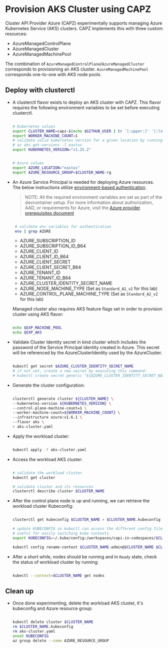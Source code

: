 # Provision AKS Cluster using CAPZ

Cluster API Provider Azure (CAPZ) experimentally supports managing Azure Kubernetes Service (AKS) clusters. CAPZ implements this with three custom resources:

- AzureManagedControlPlane
- AzureManagedCluster
- AzureManagedMachinePool

The combination of `AzureManagedControlPlane`/`AzureManagedCluster` corresponds to provisioning an AKS cluster. `AzureManagedMachinePool` corresponds one-to-one with AKS node pools.

## Deploy with clusterctl

- A clusterctl flavor exists to deploy an AKS cluster with CAPZ. This flavor requires the following environment variables to be set before executing clusterctl.

  ```bash

  # Kubernetes values
  export CLUSTER_NAME=capz-$(echo $GITHUB_USER | tr '[:upper:]' '[:lower:]')-aks
  export WORKER_MACHINE_COUNT=1
  # validate valid kubernetes version for a given location by running
  # az aks get-versions -l eastus
  export KUBERNETES_VERSION="v1.25.2"

  ```

  ```bash

  # Azure values
  export AZURE_LOCATION="eastus"
  export AZURE_RESOURCE_GROUP=$CLUSTER_NAME-rg

  ```

- An Azure Service Principal is needed for deploying Azure resources. The below instructions utilize [environment-based authentication](https://docs.microsoft.com/en-us/go/azure/azure-sdk-go-authorization#use-environment-based-authentication).

  > NOTE: All the required environment variables are set as part of the devcontainer setup. For more information about authorization, AAD, or requirements for Azure, visit the [Azure provider prerequisites document](https://capz.sigs.k8s.io/topics/getting-started.html#prerequisites)

  ```bash

   # validate env variables for authentication
   env | grep AZURE

  ```

  - AZURE_SUBSCRIPTION_ID
  - AZURE_SUBSCRIPTION_ID_B64
  - AZURE_CLIENT_ID
  - AZURE_CLIENT_ID_B64
  - AZURE_CLIENT_SECRET
  - AZURE_CLIENT_SECRET_B64
  - AZURE_TENANT_ID
  - AZURE_TENANT_ID_B64
  - AZURE_CLUSTER_IDENTITY_SECRET_NAME
  - AZURE_NODE_MACHINE_TYPE (Set as `Standard_A2_v2` for this lab)
  - AZURE_CONTROL_PLANE_MACHINE_TYPE (Set as `Standard_A2_v2` for this lab)

  Managed cluster also requires AKS feature flags set in order to provision cluster using AKS flavor:

  ```bash

  echo $EXP_MACHINE_POOL
  echo $EXP_AKS

  ```

- Validate Cluster Identity secret in kind cluster which includes the password of the Service Principal identity created in Azure. This secret will be referenced by the AzureClusterIdentity used by the AzureCluster.

  ```bash

  kubectl get secret $AZURE_CLUSTER_IDENTITY_SECRET_NAME
  # if not set, create a new secret by executing this command:
  # kubectl create secret generic "${AZURE_CLUSTER_IDENTITY_SECRET_NAME}" --from-literal=clientSecret="${AZURE_CLIENT_SECRET}" --namespace "${AZURE_CLUSTER_IDENTITY_SECRET_NAMESPACE}"

  ```

- Generate the cluster configuration:

  ```bash

  clusterctl generate cluster ${CLUSTER_NAME} \
  --kubernetes-version ${KUBERNETES_VERSION} \
  --control-plane-machine-count=1 \
  --worker-machine-count=${WORKER_MACHINE_COUNT} \
  --infrastructure azure:v1.6.1 \
  --flavor aks \
  > aks-cluster.yaml

  ```

- Apply the workload cluster:

  ```bash

  kubectl apply -f aks-cluster.yaml

  ```

- Access the workload AKS cluster:

  ```bash

  # validate the workload cluster
  kubectl get cluster

  # validate cluster and its resources
  clusterctl describe cluster $CLUSTER_NAME

  ```

- After the control plane node is up and running, we can retrieve the workload cluster Kubeconfig:

  ```bash

  clusterctl get kubeconfig $CLUSTER_NAME > $CLUSTER_NAME.kubeconfig

  # update KUBECONFIG so kubectl can access the different config files.
  # useful for easily switching kube contexts
  export KUBECONFIG=~/.kube/config:/workspaces/capi-in-codespaces/$CLUSTER_NAME.kubeconfig

  kubectl config rename-context $CLUSTER_NAME-admin@$CLUSTER_NAME $CLUSTER_NAME

  ```

- After a short while, nodes should be running and in `Ready` state, check the status of workload cluster by running:

  ```bash

  kubectl --context=$CLUSTER_NAME get nodes

  ```

## Clean up

- Once done experimenting, delete the workload AKS cluster, it's kubeconfig and Azure resource group:

  ```bash

  kubectl delete cluster $CLUSTER_NAME
  rm $CLUSTER_NAME.kubeconfig
  rm aks-cluster.yaml
  unset KUBECONFIG
  az group delete --name AZURE_RESOURCE_GROUP

  ```
